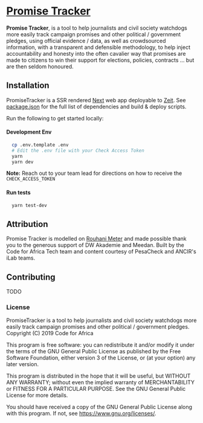 # [Promise Tracker](https://promisetracker.codeforafrica.org)

**Promise Tracker**, is a tool to help journalists and civil society watchdogs more easily track campaign promises and other political / government pledges, using official evidence / data, as well as crowdsourced information, with a transparent and defensible methodology, to help inject accountability and honesty into the often cavalier way that promises are made to citizens to win their support for elections, policies, contracts ... but are then seldom honoured.

## Installation

PromiseTracker is a SSR rendered [Next](https://nextjs.org/) web app deployable to [Zeit](https://zeit.co). See [package.json](./package.json) for the full list of dependencies and build & deploy scripts.

Run the following to get started locally:

#### Development Env

```sh
  cp .env.template .env
  # Edit the .env file with your Check Access Token
  yarn
  yarn dev
```

**Note:** Reach out to your team lead for directions on how to receive the `CHECK_ACCESS_TOKEN`

#### Run tests

```sh
  yarn test-dev
```

## Attribution

Promise Tracker is modelled on [Rouhani Meter](https://rouhanimeter.com) and made possible thank you to the generous support of DW Akademie and Meedan. Built by the Code for Africa Tech team and content courtesy of PesaCheck and ANCIR's iLab teams.

## Contributing

TODO

### License

PromiseTracker is a tool to help journalists and civil society watchdogs more easily track campaign promises and other political / government pledges.  
Copyright (C) 2019 Code for Africa

This program is free software: you can redistribute it and/or modify
it under the terms of the GNU General Public License as published by
the Free Software Foundation, either version 3 of the License, or
(at your option) any later version.

This program is distributed in the hope that it will be useful,
but WITHOUT ANY WARRANTY; without even the implied warranty of
MERCHANTABILITY or FITNESS FOR A PARTICULAR PURPOSE. See the
GNU General Public License for more details.

You should have received a copy of the GNU General Public License
along with this program. If not, see <https://www.gnu.org/licenses/>.
